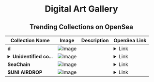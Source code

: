 <div align="center">

# Digital Art Gallery

## Trending Collections on OpenSea

| Collection Name                       | Image                                                                                     | Description                       | OpenSea Link                                                                                          |
|---------------------------------------|-------------------------------------------------------------------------------------------|-----------------------------------|--------------------------------------------------------------------------------------------------------|
| **d** | ![Image](https://i.seadn.io/s/raw/files/0db1d3041765bb6a18695480a310081b.jpg?w=500&auto=format?w=200&auto=format) |  | <details><summary>Link</summary>[d](https://opensea.io/collection/d-3248)</details> |
| **<details><summary>Unidentified co...</summary>Unidentified contract 0fc4d088-7179-463a-899d-4c52568b11a4</details>** | ![Image](https://i.seadn.io/s/raw/files/e9acf51ddce687ccf33c485e916aec1b.jpg?w=500&auto=format?w=200&auto=format) |  | <details><summary>Link</summary>[Unidentified contract 0fc4d088-7179-463a-899d-4c52568b11a4](https://opensea.io/collection/unidentified-contract-0fc4d088-7179-463a-899d-4c52)</details> |
| **SeaChain** | ![Image](https://i.seadn.io/s/raw/files/cdb6f802eff4e94de9f2f9646538df9c.jpg?w=500&auto=format?w=200&auto=format) |  | <details><summary>Link</summary>[SeaChain](https://opensea.io/collection/seachain-1)</details> |
| **$UNI AIRDROP** | ![Image](https://i.seadn.io/s/raw/files/ab257a0b78cc1b775e9575e59f152247.png?w=500&auto=format?w=200&auto=format) |  | <details><summary>Link</summary>[$UNI AIRDROP](https://opensea.io/collection/uni-airdrop-5)</details> |

</div>